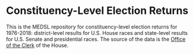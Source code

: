 # Constituency-Level Election Returns

This is the MEDSL repository for constituency-level election returns for 1976-2018: district-level results for U.S. House races and state-level results for U.S. Senate and presidential races. The source of the data is the [Office of the Clerk](http://clerk.house.gov) of the House.
